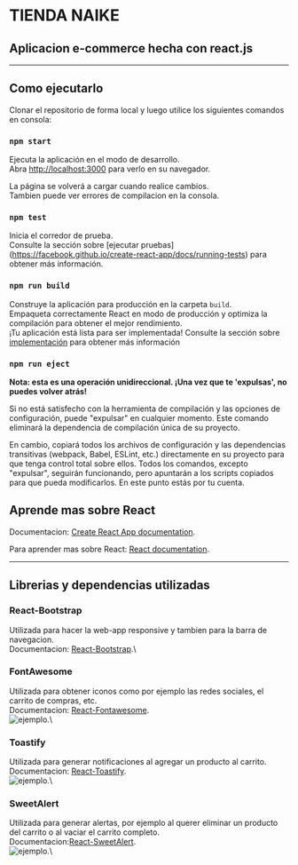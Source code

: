 # TIENDA NAIKE
## Aplicacion e-commerce hecha con react.js
___

## Como ejecutarlo

Clonar el repositorio de forma local y luego utilice los siguientes comandos en consola:

### `npm start`

Ejecuta la aplicación en el modo de desarrollo.\
Abra [http://localhost:3000](http://localhost:3000) para verlo en su navegador.

La página se volverá a cargar cuando realice cambios.\
Tambien puede ver errores de compilacion en la consola.

### `npm test`

Inicia el corredor de prueba.\
Consulte la sección sobre [ejecutar pruebas] (https://facebook.github.io/create-react-app/docs/running-tests) para obtener más información.

### `npm run build`

Construye la aplicación para producción en la carpeta `build`.\
Empaqueta correctamente React en modo de producción y optimiza la compilación para obtener el mejor rendimiento.\
¡Tu aplicación está lista para ser implementada!
Consulte la sección sobre [implementación](https://facebook.github.io/create-react-app/docs/deployment) para obtener más información

### `npm run eject`

**Nota: esta es una operación unidireccional. ¡Una vez que te 'expulsas', no puedes volver atrás!**

Si no está satisfecho con la herramienta de compilación y las opciones de configuración, puede "expulsar" en cualquier momento. Este comando eliminará la dependencia de compilación única de su proyecto.

En cambio, copiará todos los archivos de configuración y las dependencias transitivas (webpack, Babel, ESLint, etc.) directamente en su proyecto para que tenga control total sobre ellos. Todos los comandos, excepto "expulsar", seguirán funcionando, pero apuntarán a los scripts copiados para que pueda modificarlos. En este punto estás por tu cuenta.

## Aprende mas sobre React

Documentacion: [Create React App documentation](https://facebook.github.io/create-react-app/docs/getting-started).

Para aprender mas sobre React: [React documentation](https://reactjs.org/).
___

## Librerias y dependencias utilizadas

### React-Bootstrap

Utilizada para hacer la web-app responsive y tambien para la barra de navegacion.\
Documentacion: [React-Bootstrap](https://react-bootstrap.github.io/getting-started/introduction).\

### FontAwesome

Utilizada para obtener iconos como por ejemplo las redes sociales, el carrito de compras, etc.\
Documentacion: [React-Fontawesome](https://fontawesome.com/v5/docs/web/use-with/react).\
![ejemplo](https://www.phpkida.com/wp-content/uploads/2017/03/Font-awesome-css-social-media-icons-free-download.png).\

### Toastify

Utilizada para generar notificaciones al agregar un producto al carrito.\
Documentacion: [React-Toastify](https://fkhadra.github.io/react-toastify/introduction/).\
![ejemplo](https://i.stack.imgur.com/6IaSr.png).\

### SweetAlert

Utilizada para generar alertas, por ejemplo al querer eliminar un producto del carrito o al vaciar el carrito completo.\
Documentacion:[React-SweetAlert](https://github.com/sweetalert2/sweetalert2-react-content).\
![ejemplo](https://parzibyte.me/blog/wp-content/uploads/2019/12/Confirmaci%C3%B3n-con-Sweet-Alert-2.png).\

